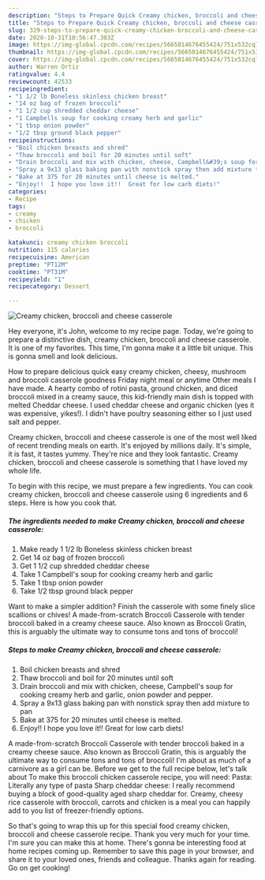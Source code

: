 ```yaml
---
description: "Steps to Prepare Quick Creamy chicken, broccoli and cheese casserole"
title: "Steps to Prepare Quick Creamy chicken, broccoli and cheese casserole"
slug: 329-steps-to-prepare-quick-creamy-chicken-broccoli-and-cheese-casserole
date: 2020-10-31T10:56:47.303Z
image: https://img-global.cpcdn.com/recipes/5665014676455424/751x532cq70/creamy-chicken-broccoli-and-cheese-casserole-recipe-main-photo.jpg
thumbnail: https://img-global.cpcdn.com/recipes/5665014676455424/751x532cq70/creamy-chicken-broccoli-and-cheese-casserole-recipe-main-photo.jpg
cover: https://img-global.cpcdn.com/recipes/5665014676455424/751x532cq70/creamy-chicken-broccoli-and-cheese-casserole-recipe-main-photo.jpg
author: Warren Ortiz
ratingvalue: 4.4
reviewcount: 42533
recipeingredient:
- "1 1/2 lb Boneless skinless chicken breast"
- "14 oz bag of frozen broccoli"
- "1 1/2 cup shredded cheddar cheese"
- "1 Campbells soup for cooking creamy herb and garlic"
- "1 tbsp onion powder"
- "1/2 tbsp ground black pepper"
recipeinstructions:
- "Boil chicken breasts and shred"
- "Thaw broccoli and boil for 20 minutes until soft"
- "Drain broccoli and mix with chicken, cheese, Campbell&#39;s soup for cooking creamy herb and garlic, onion powder and pepper."
- "Spray a 9x13 glass baking pan with nonstick spray then add mixture to pan"
- "Bake at 375 for 20 minutes until cheese is melted."
- "Enjoy!!  I hope you love it!!  Great for low carb diets!"
categories:
- Recipe
tags:
- creamy
- chicken
- broccoli

katakunci: creamy chicken broccoli 
nutrition: 115 calories
recipecuisine: American
preptime: "PT12M"
cooktime: "PT31M"
recipeyield: "1"
recipecategory: Dessert

---
```



![Creamy chicken, broccoli and cheese casserole](https://img-global.cpcdn.com/recipes/5665014676455424/751x532cq70/creamy-chicken-broccoli-and-cheese-casserole-recipe-main-photo.jpg)

Hey everyone, it's John, welcome to my recipe page. Today, we're going to prepare a distinctive dish, creamy chicken, broccoli and cheese casserole. It is one of my favorites. This time, I'm gonna make it a little bit unique. This is gonna smell and look delicious.

How to prepare delicious quick easy creamy chicken, cheesy, mushroom and broccoli casserole goodness Friday night meal or anytime Other meals I have made. A hearty combo of rotini pasta, ground chicken, and diced broccoli mixed in a creamy sauce, this kid-friendly main dish is topped with melted Cheddar cheese. I used cheddar cheese and organic chicken (yes it was expensive, yikes!). I didn&#39;t have poultry seasoning either so I just used salt and pepper.

Creamy chicken, broccoli and cheese casserole is one of the most well liked of recent trending meals on earth. It's enjoyed by millions daily. It's simple, it is fast, it tastes yummy. They're nice and they look fantastic. Creamy chicken, broccoli and cheese casserole is something that I have loved my whole life.


To begin with this recipe, we must prepare a few ingredients. You can cook creamy chicken, broccoli and cheese casserole using 6 ingredients and 6 steps. Here is how you cook that.

<!--inarticleads1-->

##### The ingredients needed to make Creamy chicken, broccoli and cheese casserole:

1. Make ready 1 1/2 lb Boneless skinless chicken breast
1. Get 14 oz bag of frozen broccoli
1. Get 1 1/2 cup shredded cheddar cheese
1. Take 1 Campbell&#39;s soup for cooking creamy herb and garlic
1. Take 1 tbsp onion powder
1. Take 1/2 tbsp ground black pepper


Want to make a simpler addition? Finish the casserole with some finely slice scallions or chives! A made-from-scratch Broccoli Casserole with tender broccoli baked in a creamy cheese sauce. Also known as Broccoli Gratin, this is arguably the ultimate way to consume tons and tons of broccoli! 

<!--inarticleads2-->

##### Steps to make Creamy chicken, broccoli and cheese casserole:

1. Boil chicken breasts and shred
1. Thaw broccoli and boil for 20 minutes until soft
1. Drain broccoli and mix with chicken, cheese, Campbell&#39;s soup for cooking creamy herb and garlic, onion powder and pepper.
1. Spray a 9x13 glass baking pan with nonstick spray then add mixture to pan
1. Bake at 375 for 20 minutes until cheese is melted.
1. Enjoy!!  I hope you love it!!  Great for low carb diets!


A made-from-scratch Broccoli Casserole with tender broccoli baked in a creamy cheese sauce. Also known as Broccoli Gratin, this is arguably the ultimate way to consume tons and tons of broccoli! I&#39;m about as much of a carnivore as a girl can be. Before we get to the full recipe below, let&#39;s talk about To make this broccoli chicken casserole recipe, you will need: Pasta: Literally any type of pasta Sharp cheddar cheese: I really recommend buying a block of good-quality aged sharp cheddar for. Creamy, cheesy rice casserole with broccoli, carrots and chicken is a meal you can happily add to you list of freezer-friendly options. 

So that's going to wrap this up for this special food creamy chicken, broccoli and cheese casserole recipe. Thank you very much for your time. I'm sure you can make this at home. There's gonna be interesting food at home recipes coming up. Remember to save this page in your browser, and share it to your loved ones, friends and colleague. Thanks again for reading. Go on get cooking!
